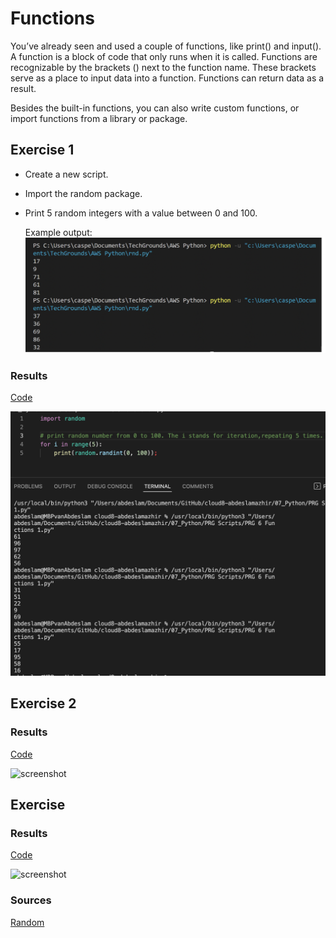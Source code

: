 # Functions

You’ve already seen and used a couple of functions, like print() and input(). A function is a block of code that only runs when it is called. Functions are recognizable by the brackets () next to the function name. These brackets serve as a place to input data into a function.
Functions can return data as a result.

Besides the built-in functions, you can also write custom functions, or import functions from a library or package.




## Exercise 1

- Create a new script.
- Import the random package.
- Print 5 random integers with a value between 0 and 100.

    Example output:
![screenshot](../00_includes/python/6x.png)



### Results

[Code]()

![screenshot](../00_includes/python/61.png)



## Exercise 2




### Results

[Code]()

![screenshot](..)


## Exercise 




### Results

[Code]()

![screenshot](..)


### Sources

[Random](https://www.codegrepper.com/code-examples/python/how+to+use+random+in+python)

